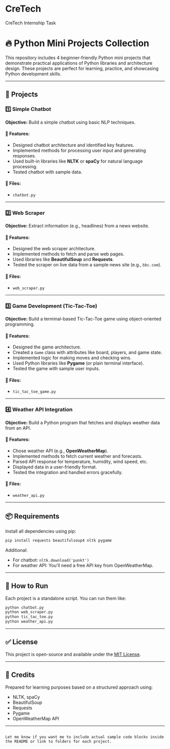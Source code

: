 # CreTech
CreTech Internship Task

# 🔥 Python Mini Projects Collection

This repository includes 4 beginner-friendly Python mini projects that demonstrate practical applications of Python libraries and architecture design. These projects are perfect for learning, practice, and showcasing Python development skills.

---

## 📁 Projects

### 1️⃣ Simple Chatbot

**Objective:** Build a simple chatbot using basic NLP techniques.

#### 🔧 Features:
- Designed chatbot architecture and identified key features.
- Implemented methods for processing user input and generating responses.
- Used built-in libraries like **NLTK** or **spaCy** for natural language processing.
- Tested chatbot with sample data.

#### 📂 Files:
- `chatbot.py`

---

### 2️⃣ Web Scraper

**Objective:** Extract information (e.g., headlines) from a news website.

#### 🔧 Features:
- Designed the web scraper architecture.
- Implemented methods to fetch and parse web pages.
- Used libraries like **BeautifulSoup** and **Requests**.
- Tested the scraper on live data from a sample news site (e.g., `bbc.com`).

#### 📂 Files:
- `web_scraper.py`

---

### 3️⃣ Game Development (Tic-Tac-Toe)

**Objective:** Build a terminal-based Tic-Tac-Toe game using object-oriented programming.

#### 🔧 Features:
- Designed the game architecture.
- Created a `Game` class with attributes like board, players, and game state.
- Implemented logic for making moves and checking wins.
- Used Python libraries like **Pygame** (or plain terminal interface).
- Tested the game with sample user inputs.

#### 📂 Files:
- `tic_tac_toe_game.py`

---

### 4️⃣ Weather API Integration

**Objective:** Build a Python program that fetches and displays weather data from an API.

#### 🔧 Features:
- Chose weather API (e.g., **OpenWeatherMap**).
- Implemented methods to fetch current weather and forecasts.
- Parsed API response for temperature, humidity, wind speed, etc.
- Displayed data in a user-friendly format.
- Tested the integration and handled errors gracefully.

#### 📂 Files:
- `weather_api.py`

---

## 📦 Requirements

Install all dependencies using pip:

```bash
pip install requests beautifulsoup4 nltk pygame

````

Additional:

* For chatbot: `nltk.download('punkt')`
* For weather API: You’ll need a free API key from OpenWeatherMap.

---

## 🚀 How to Run

Each project is a standalone script. You can run them like:

```bash
python chatbot.py
python web_scraper.py
python tic_tac_toe.py
python weather_api.py
```

---

## ✅ License

This project is open-source and available under the [MIT License](LICENSE).

---

## 🙌 Credits

Prepared for learning purposes based on a structured approach using:

* NLTK, spaCy
* BeautifulSoup
* Requests
* Pygame
* OpenWeatherMap API

---

```

Let me know if you want me to include actual sample code blocks inside the README or link to folders for each project.
```
